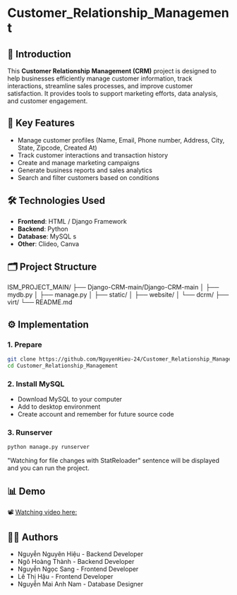 # Customer_Relationship_Management

## 📌 Introduction

This **Customer Relationship Management (CRM)** project is designed to help businesses efficiently manage customer information, track interactions, streamline sales processes, and improve customer satisfaction. It provides tools to support marketing efforts, data analysis, and customer engagement.

## 🚀 Key Features

- Manage customer profiles (Name, Email, Phone number, Address, City, State, Zipcode, Created At)
- Track customer interactions and transaction history
- Create and manage marketing campaigns
- Generate business reports and sales analytics
- Search and filter customers based on conditions

## 🛠️ Technologies Used

- **Frontend**: HTML / Django Framework
- **Backend**: Python 
- **Database**: MySQL s
- **Other**: Clideo, Canva

## 🗂️ Project Structure

ISM_PROJECT_MAIN/
├── Django-CRM-main/Django-CRM-main
│   ├── mydb.py
│   ├── manage.py
│   ├── static/
│   ├── website/
│   └── dcrm/
├── virt/
└── README.md

## ⚙️ Implementation

### 1. Prepare

```bash
git clone https://github.com/NguyenHieu-24/Customer_Relationship_Management.git
cd Customer_Relationship_Management
```

### 2. Install MySQL

- Download MySQL to your computer
- Add to desktop environment
- Create account and remember for future source code

### 3. Runserver

```bash
python manage.py runserver
```
"Watching for file changes with StatReloader" sentence will be displayed and you can run the project.

## 📊 Demo

📽️ [Watching video here: ]([https://www.youtube.com/watch?v=dQw4w9WgXcQ](https://youtu.be/phdTLwybb84))

## 🧑‍💻 Authors

- Nguyễn Nguyên Hiệu - Backend Developer
- Ngô Hoàng Thành - Backend Developer
- Nguyễn Ngọc Sang - Frontend Developer
- Lê Thị Hậu - Frontend Developer
- Nguyễn Mai Anh Nam - Database Designer
